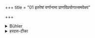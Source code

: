 +++
title = "01 इतरेषां वर्णानामा प्राणविप्रयोगात्समवेक्ष्य"

+++

<details><summary>Bühler</summary>

1. In the cases of (men of) other castes, the king, after having examined their actions, may punish them even by death.
</details>

<details><summary>हरदत्त-टीका</summary>

## सूत्रम्
इतरेषां वर्णानामा प्राणविप्रयोगात्समवेक्ष्य तेषां कर्माणि राजा दण्डं प्रणयेत् ॥१॥  
### प्रस्तावः
एवं ब्राह्मणविषये उक्तम् । इतरेषामाह -  
### टिप्पनी
इतरेषां ब्राह्मणव्यतिरिक्तानां वर्णानां राजा पुरोहितोक्तं दण्डं स्वयमेव प्रणयेत् तेषां कर्माणि समवेक्ष्य तदनुरूपमा प्राणविप्रयोगात् । अभिविधाधाकारः ॥१॥
</details>
